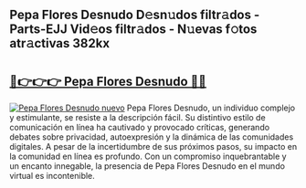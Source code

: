 ## Pepa Flores Desnudo D𝚎sn𝚞dos filtr𝚊dos - Parts-EJJ Vid𝚎os filtr𝚊dos - N𝚞evas f𝚘tos atr𝚊ctivas 382kx

# <h2><a href="http://mbbu5m.tromn.icu/?c=Pepa+Flores+Desnudo">🔗👉👉👉 Pepa Flores Desnudo 🔗🔗</a></h2>

[![Pepa Flores Desnudo nuevo](https://i.imgur.com/pEAQMta.gif)](http://mbbu5m.tromn.icu/?c=Pepa+Flores+Desnudo)
Pepa Flores Desnudo, un individuo complejo y estimulante, se resiste a la descripción fácil. Su distintivo estilo de comunicación en línea ha cautivado y provocado críticas, generando debates sobre privacidad, autoexpresión y la dinámica de las comunidades digitales. A pesar de la incertidumbre de sus próximos pasos, su impacto en la comunidad en línea es profundo. Con un compromiso inquebrantable y un encanto innegable, la presencia de Pepa Flores Desnudo en el mundo virtual es incontenible.
